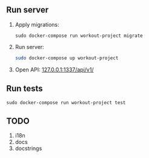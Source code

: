 
## Run server

1. Apply migrations:
    ```
    sudo docker-compose run workout-project migrate
    ```
2. Run server:
    ```bash
    sudo docker-compose up workout-project
    ```
3. Open API: [127.0.0.1:1337/api/v1/](http://127.0.0.1:1337/api/v1/)

## Run tests

```
sudo docker-compose run workout-project test
```

## TODO

1. i18n
1. docs
1. docstrings

